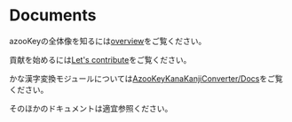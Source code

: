 # Documents

azooKeyの全体像を知るには[overview](./overview.md)をご覧ください。

貢献を始めるには[Let's contribute](./CONTRIBUTING.md)をご覧ください。

かな漢字変換モジュールについては[AzooKeyKanaKanjiConverter/Docs](https://github.com/ensan-hcl/AzooKeyKanaKanjiConverter/tree/develop/Docs/)をご覧ください。

そのほかのドキュメントは適宜参照ください。